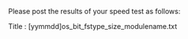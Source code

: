Please post the results of your speed test as follows:

Title : [yymmdd]os_bit_fstype_size_modulename.txt

